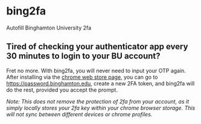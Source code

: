 # bing2fa
Autofill Binghamton University 2fa

## Tired of checking your authenticator app every 30 minutes to login to your BU account?
Fret no more. With bing2fa, you will never need to input your OTP again. After installing via the [chrome web store page](https://chromewebstore.google.com/detail/bing2fa/bggmcalehpfhejdoleaeijedpchhlcdj), you can go to https://password.binghamton.edu, create a new 2FA token, and bing2fa will do the rest, provided you accept the prompt.

*Note: This does not remove the protection of 2fa from your account, as it simply locally stores your 2fa key within your chrome browser storage. This will not sync between different devices or chrome profiles.*
